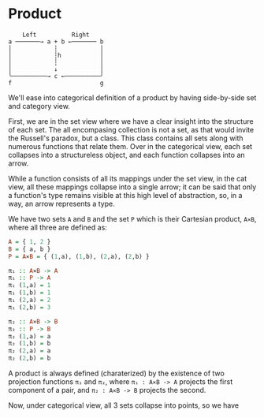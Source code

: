 # Product

```
    Left          Right
a ───────→ a + b ←─────── b
│            ┆            │
│            ┆h           │
│            ┆            │
│            ↓            │
╰──────────→ c ←──────────╯
f                         g
```



We'll ease into categorical definition of a product by having side-by-side set and category view.

First, we are in the set view where we have a clear insight into the structure of each set. The all encompasing collection is not a set, as that would invite the Russell's paradox, but a class. This class contains all sets along with numerous functions that relate them. Over in the categorical view, each set collapses into a structureless object, and each function collapses into an arrow.

While a function consists of all its mappings under the set view, in the cat view, all these mappings collapse into a single arrow; it can be said that only a function's type remains visible at this high level of abstraction, so, in a way, an arrow represents a type.




We have two sets `A` and `B` and the set `P` which is their Cartesian product, `A⨯B`, where all three are defined as:

```hs
A = { 1, 2 }
B = { a, b }
P = A⨯B = { (1,a), (1,b), (2,a), (2,b) }

π₁ :: A⨯B -> A
π₁ :: P -> A
π₁ (1,a) = 1
π₁ (1,b) = 1
π₁ (2,a) = 2
π₁ (2,b) = 3

π₂ :: A⨯B -> B
π₂ :: P -> B
π₂ (1,a) = a
π₂ (1,b) = b
π₂ (2,a) = a
π₂ (2,b) = b
```

A product is always defined (charaterized) by the existence of two projection functions `π₁` and `π₂`, where `π₁ : A⨯B -> A` projects the first component of a pair, and `π₂ : A⨯B -> B` projects the second.

Now, under categorical view, all 3 sets collapse into points, so we have 
